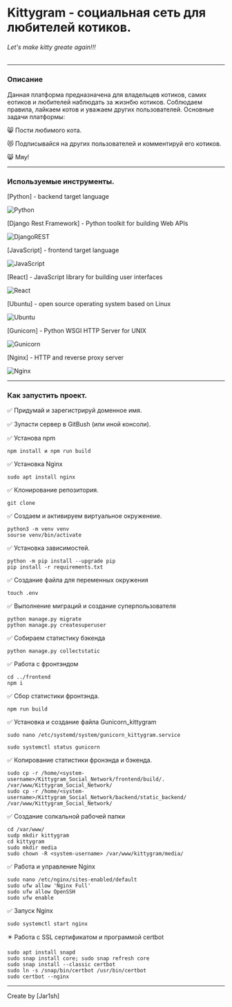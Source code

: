 # Kittygram - социальная сеть для любителей котиков. 
###### Let's make kitty greate again!!!

___

### Описание

Данная платформа предназначена для владельцев котиков, самих еотиков и любителей наблюдать за жизнбю котиков. Соблюдаем правила, лайкаем котов и уважаем других пользователей. 
Основные задачи платформы:

😸 Пости любимого кота. 

😻 ️Подписывайся на других пользователей и комментируй его котиков. 

😸 Мяу!


___

### Используемые инструменты. 

[Python] - backend target language

![Python](https://img.shields.io/badge/python-3670A0?style=for-the-badge&logo=python&logoColor=ffdd54)

[Django Rest Framework] - Python toolkit for building Web APIs

![DjangoREST](https://img.shields.io/badge/DJANGO-REST-ff1709?style=for-the-badge&logo=django&logoColor=white&color=ff1709&labelColor=blue)

[JavaScript] - frontend target language

![JavaScript](https://img.shields.io/badge/javascript-%23323330.svg?style=for-the-badge&logo=javascript&logoColor=%23F7DF1E)

[React] - JavaScript library for building user interfaces

![React](https://img.shields.io/badge/react-%2320232a.svg?style=for-the-badge&logo=react&logoColor=%2361DAFB)

[Ubuntu] - open source operating system based on Linux

![Ubuntu](https://img.shields.io/badge/Ubuntu-E95420?style=for-the-badge&logo=ubuntu&logoColor=white)
 
[Gunicorn] - Python WSGI HTTP Server for UNIX

![Gunicorn](https://img.shields.io/badge/gunicorn-%298729.svg?style=for-the-badge&logo=gunicorn&logoColor=white)

[Nginx] - HTTP and reverse proxy server

![Nginx](https://img.shields.io/badge/nginx-%23009639.svg?style=for-the-badge&logo=nginx&logoColor=white)

___

### Как запустить проект. 

✅ Придумай и зарегистрируй доменное имя. 

✅ Зупасти сервер в GitBush (или иной консоли). 

✅ Установа npm

```
npm install и npm run build
```

✅ Установка Nginx

```
sudo apt install nginx
```

✅ Клонирование репозитория. 

```
git clone
```

✅ Создаем и активируем виртуальное окруженеие. 

```
python3 -m venv venv
sourse venv/bin/activate
```

✅ Установка зависимостей. 

```
python -m pip install --upgrade pip
pip install -r requirements.txt
```

✅ Создание файла для переменных окружения

```
touch .env

```

✅ Выполнение миграций и создание суперпользователя

```
python manage.py migrate
python manage.py createsuperuser
```


✅ Собираем статистику бэкенда

```
python manage.py collectstatic
```

✅ Работа с фронтэндом

```
cd ../frontend
npm i
```

✅ Сбор статистики фронтэнда. 

```
npm run build
```

✅ Установка и создание файла Gunicorn_kittygram

```
sudo nano /etc/systemd/system/gunicorn_kittygram.service
```

```
sudo systemctl status gunicorn
```


✅ Копирование статистики фронэнда и бэкенда. 

```
sudo cp -r /home/<system-username>/Kittygram_Social_Network/frontend/build/. /var/www/Kittygram_Social_Network/
sudo cp -r /home/<system-username>/Kittygram_Social_Network/backend/static_backend/ /var/www/Kittygram_Social_Network/
```

✅ Создание солкальной рабочей папки 

```
cd /var/www/
sudp mkdir kittygram
cd kittygram
sudo mkdir media
sudo chown -R <system-username> /var/www/kittygram/media/
```

✅ Работа и управление Nginx

```
sudo nano /etc/nginx/sites-enabled/default
sudo ufw allow 'Nginx Full'
sudo ufw allow OpenSSH
sudo ufw enable
```

✅ Запуск Nginx

```
sudo systemctl start nginx
```

✴️  Работа с SSL сертификатом и программой certbot

```
sudo apt install snapd
sudo snap install core; sudo snap refresh core
sudo snap install --classic certbot
sudo ln -s /snap/bin/certbot /usr/bin/certbot
sudo certbot --nginx
```

___


Create by [Jar1sh]

